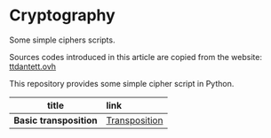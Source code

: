 # Cryptography
Some simple ciphers scripts.

Sources codes introduced in this article are copied from the website:
[ttdantett.ovh](https://ttdantett.ovh)

This repository provides some simple cipher script in Python.

| title | link | 
| :---: | :--- |
| **Basic transposition** | [Transposition](./basic_transposition/transposition.py) |
